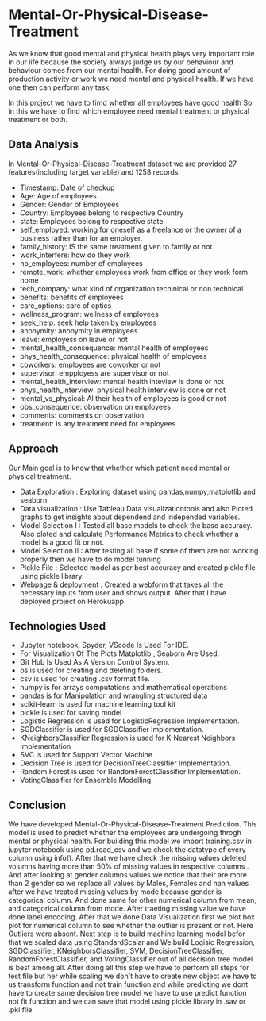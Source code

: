 
# Mental-Or-Physical-Disease-Treatment

As we know that good mental and physical health plays very important role in our life 
because the society always judge us by our behaviour and behaviour comes
from our mental health. For doing good amount of production activity or work
we need mental and physical health. If we have one then can perform any
task.

In this project we have to fimd whether all employees have good health 
So in this we have to find which employee need mental treatment or physical 
treatment or both.
## Data Analysis

In Mental-Or-Physical-Disease-Treatment dataset we are provided 27 features(including target 
variable) and 1258 records.

* Timestamp: Date of checkup
* Age: Age of employees
* Gender: Gender of Employees
* Country: Employees belong to respective Country
* state: Employees belong to respective state
* self_employed: working for oneself as a freelance or the owner of a business rather than for an employer.
* family_history: IS the same treatment given to family or not
* work_interfere: how do they work
* no_employees: number of employees
* remote_work: whether employees work from office or they work form home 
* tech_company: what kind of organization techinical or non technical
* benefits: benefits of employees
* care_options: care of optics
* wellness_program: wellness of employees
* seek_help: seek help taken by employees
* anonymity: anonymity in employees
* leave: employess on leave or not
* mental_health_consequence: mental health of employees
* phys_health_consequence: physical health of employees
* coworkers: employees are coworker or not 
* supervisor: empployess are supervisor or not
* mental_health_interview: mental health inteview is done or not
* phys_health_interview: physical health interview is done or not
* mental_vs_physical: Al their health of employees is good or not
* obs_consequence: observation on employees
* comments: comments on observation
* treatment: Is any treatment need for employees
## Approach

Our Main goal is to know that whether which patient need mental or physical treatment.

* Data Exploration : Exploring dataset using pandas,numpy,matplotlib and seaborn.
* Data visualization : Use Tableau Data visualizationtools and also Ploted graphs to get insights about dependend and independed variables.
* Model Selection I : Tested all base models to check the base accuracy. Also ploted and calculate Performance Metrics to check whether a model is a good fit or not.
* Model Selection II : After testing all base if some of them are not working properly then we have to do model tunning
* Pickle File : Selected model as per best accuracy and created pickle file using pickle library.
* Webpage & deployment : Created a webform that takes all the necessary inputs from user and shows output. After that I have deployed project on Herokuapp 

## Technologies Used

* Jupyter notebook, Spyder, VScode Is Used For IDE.
* For Visualization Of The Plots Matplotlib , Seaborn Are Used.
* Git Hub Is Used As A Version Control System.
* os is used for creating and deleting folders.
* csv is used for creating .csv format file.
* numpy is for arrays computations and mathematical operations
* pandas is for Manipulation and wrangling structured data
* scikit-learn is used for machine learning tool kit
* pickle is used for saving model
* Logistic Regression is used for LogisticRegression Implementation.
* SGDClassifier is used for SGDClassifier Implementation.
* KNeighborsClassifier Regression is used for K-Nearest Neighbors Implementation
* SVC is used for Support Vector Machine
* Decision Tree is used for DecisionTreeClassifier Implementation.
* Random Forest is used for RandomForestClassifier Implementation.
* VotingClassifier for Ensemble Modelling

## Conclusion
We have developed Mental-Or-Physical-Disease-Treatment Prediction. This model 
is used to predict whether the employees are undergoing throgh mental or physical health.
For building this model we import training.csv in jupyter notebook using pd.read_csv and we 
check the datatype of every column using info(). After that we have check the missing values
deleted volumns having more than 50% of missing values in respective columns
. And after looking at gender columns values we notice that their are more than
2 gender so we replace all values by Males, Females and nan values after we have treated
missing values by mode because gender is categorical column. And done same for 
other numerical column from mean, and categorical column from mode.
After traeting missing value we have done label encoding.
After that we done Data Visualization first we plot box plot for numerical column
to see whether the outlier is present or not. Here Outliers were absent.
Next step is to build machine learning model befor that we scaled data using StandardScalar
and We build Logisic Regression, SGDClassifier, KNeighborsClassifier, SVM, DecisionTreeClassifier,
RandomForestClassifier, and VotingClassifier out of all decision tree model is best 
among all.
After doing all this step we have to perform all steps for test file but her 
while scaling we don't have to create new object we have to us transform function and not train function
and while predicting we dont have to create same decision tree model we have to 
use predict function not fit function and we can save that model using pickle library
in .sav or .pkl file
